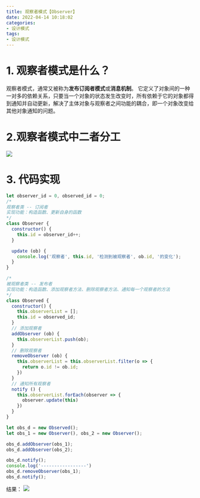 ```yaml
---
title: 观察者模式【Observer】
date: 2022-04-14 10:18:02
categories:
- 设计模式
tags:
- 设计模式
---
```


# 1. 观察者模式是什么？
观察者模式，通常又被称为<b>发布订阅者模式</b>或<b>消息机制</b>。
它定义了对象间的一种一对多的依赖关系，只要当一个对象的状态发生改变时，所有依赖于它的对象都得到通知并自动更新，解决了主体对象与观察者之间功能的耦合，即一个对象改变给其他对象通知的问题。
# 2.观察者模式中二者分工
![](https://cdn.jsdelivr.net/gh/qw-null/BlogImages/20220414103356.png)
# 3. 代码实现
```javascript
let observer_id = 0, observed_id = 0;
/*
观察者类 -- 订阅者
实现功能：构造函数、更新自身的函数
*/
class Observer {
  constructor() {
    this.id = observer_id++;
  }

  update (ob) {
    console.log('观察者', this.id, '检测到被观察者', ob.id, '的变化');
  }
}

/*
被观察者类 -- 发布者
实现功能：构造函数、添加观察者方法、删除观察者方法、通知每一个观察者的方法
*/
class Observed {
  constructor() {
    this.observerList = [];
    this.id = observed_id;
  }
  // 添加观察者
  addObserver (ob) {
    this.observerList.push(ob);
  }
  // 删除观察者
  removeObserver (ob) {
    this.observerList = this.observerList.filter(o => {
      return o.id != ob.id;
    })
  }
  // 通知所有观察者
  notify () {
    this.observerList.forEach(observer => {
      observer.update(this)
    })
  }
}

let obs_d = new Observed();
let obs_1 = new Observer(), obs_2 = new Observer();

obs_d.addObserver(obs_1);
obs_d.addObserver(obs_2);

obs_d.notify();
console.log('-----------------')
obs_d.removeObserver(obs_1);
obs_d.notify();
```
结果：
![](https://cdn.jsdelivr.net/gh/qw-null/BlogImages/20220414103913.png)